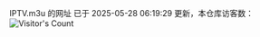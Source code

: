IPTV.m3u 的网址 已于 2025-05-28 06:19:29 更新，本仓库访客数：![Visitor's Count](https://profile-counter.glitch.me/hero1898_tv/count.svg)
